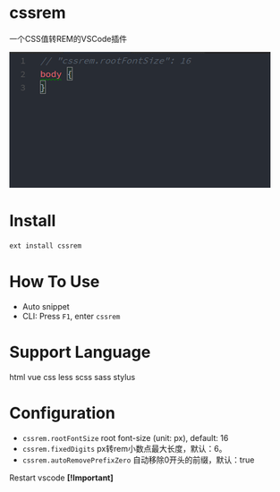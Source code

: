 # cssrem

一个CSS值转REM的VSCode插件

![效果图](screenshots/cssrem.gif)

# Install

```bash
ext install cssrem
```

# How To Use

+ Auto snippet
+ CLI: Press `F1`, enter `cssrem`

# Support Language

html vue css less scss sass stylus

# Configuration

+ `cssrem.rootFontSize` root font-size (unit: px), default: 16
+ `cssrem.fixedDigits` px转rem小数点最大长度，默认：6。
+ `cssrem.autoRemovePrefixZero` 自动移除0开头的前缀，默认：true

Restart vscode **[!Important]**
